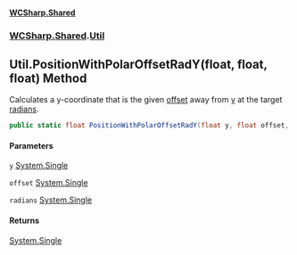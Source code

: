 #### [WCSharp\.Shared](README.md 'README')
### [WCSharp\.Shared](WCSharp.Shared.md 'WCSharp\.Shared').[Util](WCSharp.Shared.Util.md 'WCSharp\.Shared\.Util')

## Util\.PositionWithPolarOffsetRadY\(float, float, float\) Method

Calculates a y\-coordinate that is the given [offset](WCSharp.Shared.Util.PositionWithPolarOffsetRadY(float,float,float).md#WCSharp.Shared.Util.PositionWithPolarOffsetRadY(float,float,float).offset 'WCSharp\.Shared\.Util\.PositionWithPolarOffsetRadY\(float, float, float\)\.offset') away from [y](WCSharp.Shared.Util.PositionWithPolarOffsetRadY(float,float,float).md#WCSharp.Shared.Util.PositionWithPolarOffsetRadY(float,float,float).y 'WCSharp\.Shared\.Util\.PositionWithPolarOffsetRadY\(float, float, float\)\.y') at the target [radians](WCSharp.Shared.Util.PositionWithPolarOffsetRadY(float,float,float).md#WCSharp.Shared.Util.PositionWithPolarOffsetRadY(float,float,float).radians 'WCSharp\.Shared\.Util\.PositionWithPolarOffsetRadY\(float, float, float\)\.radians')\.

```csharp
public static float PositionWithPolarOffsetRadY(float y, float offset, float radians);
```
#### Parameters

<a name='WCSharp.Shared.Util.PositionWithPolarOffsetRadY(float,float,float).y'></a>

`y` [System\.Single](https://learn.microsoft.com/en-us/dotnet/api/system.single 'System\.Single')

<a name='WCSharp.Shared.Util.PositionWithPolarOffsetRadY(float,float,float).offset'></a>

`offset` [System\.Single](https://learn.microsoft.com/en-us/dotnet/api/system.single 'System\.Single')

<a name='WCSharp.Shared.Util.PositionWithPolarOffsetRadY(float,float,float).radians'></a>

`radians` [System\.Single](https://learn.microsoft.com/en-us/dotnet/api/system.single 'System\.Single')

#### Returns
[System\.Single](https://learn.microsoft.com/en-us/dotnet/api/system.single 'System\.Single')